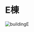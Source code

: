 # E棟

![buildingE](https://cloud.githubusercontent.com/assets/13146549/16907868/12b60604-4d02-11e6-832b-be2a47f18bf2.png)
